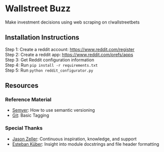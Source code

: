 # Wallstreet Buzz
Make investment decisions using web scraping on r/wallstreetbets

## Installation Instructions
Step 1: Create a reddit account: https://www.reddit.com/register  
Step 2: Create a reddit app: https://www.reddit.com/prefs/apps  
Step 3: Get Reddit configuration information  
Step 4: Run ```pip install -r requirements.txt```  
Step 5: Run ```python reddit_configurator.py```

## Resources
### Reference Material
* [Semver](https://semver.org/): How to use semantic versioning
* [Git](https://git-scm.com/book/en/v2/Git-Basics-Tagging): Basic Tagging

### Special Thanks
* [Jason Zeller](https://www.fhsu.edu/informatics/faculty-and-staff/Jason-Zeller/): 
Continuous inspiration, knowledge, and support
* [Esteban Küber](https://stackoverflow.com/questions/1523427/):
Insight into module docstrings and file header formatting
